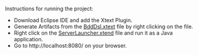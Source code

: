 Instructions for running the project:

* Download Eclipse IDE and add the Xtext Plugin.
* Generate Artifacts from the [BddDsl.xtext](https://github.com/nibas18/MasterThesis/blob/master/dk.sdu.bdd.xtext.parent/dk.sdu.bdd.xtext/src/dk/sdu/bdd/xtext/BddDsl.xtext) file by right clicking on the file.
* Right click on the [ServerLauncher.xtend](https://github.com/nibas18/MasterThesis/blob/master/dk.sdu.bdd.xtext.parent/dk.sdu.bdd.xtext.web/src/dk/sdu/bdd/xtext/web/ServerLauncher.xtend) file and run it as a Java application.
* Go to http://localhost:8080/ on your browser.
